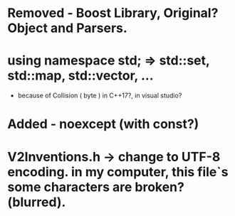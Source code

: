 # Removed - Boost Library, Original? Object and Parsers.
# using namespace std; =>  std::set, std::map, std::vector, ...  
 - because of Collision ( byte ) in C++17?, in visual studio?
# Added - noexcept (with const?)
# V2Inventions.h -> change to UTF-8 encoding. in my computer, this file`s some characters are broken?(blurred).
